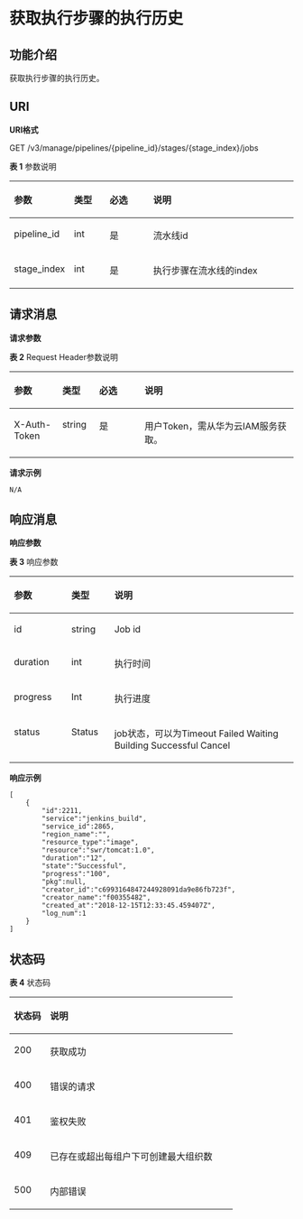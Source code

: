 # 获取执行步骤的执行历史<a name="swr_02_0091"></a>

## 功能介绍<a name="section93793167399"></a>

获取执行步骤的执行历史。

## URI<a name="section18379111618399"></a>

**URI格式**

GET /v3/manage/pipelines/\{pipeline\_id\}/stages/\{stage\_index\}/jobs

**表 1**  参数说明

<a name="table937921603911"></a>
<table><thead align="left"><tr id="row6521318153914"><th class="cellrowborder" valign="top" width="17%" id="mcps1.2.5.1.1"><p id="p7521418173917"><a name="p7521418173917"></a><a name="p7521418173917"></a>参数</p>
</th>
<th class="cellrowborder" valign="top" width="13%" id="mcps1.2.5.1.2"><p id="p10521518173912"><a name="p10521518173912"></a><a name="p10521518173912"></a>类型</p>
</th>
<th class="cellrowborder" valign="top" width="16%" id="mcps1.2.5.1.3"><p id="p952111817399"><a name="p952111817399"></a><a name="p952111817399"></a>必选</p>
</th>
<th class="cellrowborder" valign="top" width="54%" id="mcps1.2.5.1.4"><p id="p14521318153911"><a name="p14521318153911"></a><a name="p14521318153911"></a>说明</p>
</th>
</tr>
</thead>
<tbody><tr id="row75221803920"><td class="cellrowborder" valign="top" width="17%" headers="mcps1.2.5.1.1 "><p id="p1452171823916"><a name="p1452171823916"></a><a name="p1452171823916"></a>pipeline_id</p>
</td>
<td class="cellrowborder" valign="top" width="13%" headers="mcps1.2.5.1.2 "><p id="p5521118123911"><a name="p5521118123911"></a><a name="p5521118123911"></a>int</p>
</td>
<td class="cellrowborder" valign="top" width="16%" headers="mcps1.2.5.1.3 "><p id="p135215183393"><a name="p135215183393"></a><a name="p135215183393"></a>是</p>
</td>
<td class="cellrowborder" valign="top" width="54%" headers="mcps1.2.5.1.4 "><p id="p155221883920"><a name="p155221883920"></a><a name="p155221883920"></a>流水线id</p>
</td>
</tr>
<tr id="row19521418203913"><td class="cellrowborder" valign="top" width="17%" headers="mcps1.2.5.1.1 "><p id="p5521118143919"><a name="p5521118143919"></a><a name="p5521118143919"></a>stage_index</p>
</td>
<td class="cellrowborder" valign="top" width="13%" headers="mcps1.2.5.1.2 "><p id="p165261893913"><a name="p165261893913"></a><a name="p165261893913"></a>int</p>
</td>
<td class="cellrowborder" valign="top" width="16%" headers="mcps1.2.5.1.3 "><p id="p1952111823915"><a name="p1952111823915"></a><a name="p1952111823915"></a>是</p>
</td>
<td class="cellrowborder" valign="top" width="54%" headers="mcps1.2.5.1.4 "><p id="p18521418163916"><a name="p18521418163916"></a><a name="p18521418163916"></a>执行步骤在流水线的index</p>
</td>
</tr>
</tbody>
</table>

## 请求消息<a name="section12388201663917"></a>

**请求参数**

**表 2**  Request Header参数说明

<a name="table239051614393"></a>
<table><thead align="left"><tr id="row65351817392"><th class="cellrowborder" valign="top" width="17%" id="mcps1.2.5.1.1"><p id="p135316182391"><a name="p135316182391"></a><a name="p135316182391"></a>参数</p>
</th>
<th class="cellrowborder" valign="top" width="13%" id="mcps1.2.5.1.2"><p id="p1553171863914"><a name="p1553171863914"></a><a name="p1553171863914"></a>类型</p>
</th>
<th class="cellrowborder" valign="top" width="16%" id="mcps1.2.5.1.3"><p id="p1853191812392"><a name="p1853191812392"></a><a name="p1853191812392"></a>必选</p>
</th>
<th class="cellrowborder" valign="top" width="54%" id="mcps1.2.5.1.4"><p id="p1153218193916"><a name="p1153218193916"></a><a name="p1153218193916"></a>说明</p>
</th>
</tr>
</thead>
<tbody><tr id="row1053101811392"><td class="cellrowborder" valign="top" width="17%" headers="mcps1.2.5.1.1 "><p id="p153618143910"><a name="p153618143910"></a><a name="p153618143910"></a>X-Auth-Token</p>
</td>
<td class="cellrowborder" valign="top" width="13%" headers="mcps1.2.5.1.2 "><p id="p75311186392"><a name="p75311186392"></a><a name="p75311186392"></a>string</p>
</td>
<td class="cellrowborder" valign="top" width="16%" headers="mcps1.2.5.1.3 "><p id="p1953171803916"><a name="p1953171803916"></a><a name="p1953171803916"></a>是</p>
</td>
<td class="cellrowborder" valign="top" width="54%" headers="mcps1.2.5.1.4 "><p id="p353161817390"><a name="p353161817390"></a><a name="p353161817390"></a>用户Token，需从华为云IAM服务获取。</p>
</td>
</tr>
</tbody>
</table>

**请求示例**

```
N/A
```

## 响应消息<a name="section739612164391"></a>

**响应参数**

**表 3**  响应参数

<a name="table1339861643915"></a>
<table><thead align="left"><tr id="row9557188397"><th class="cellrowborder" valign="top" width="20.200000000000003%" id="mcps1.2.4.1.1"><p id="p1055101816396"><a name="p1055101816396"></a><a name="p1055101816396"></a>参数</p>
</th>
<th class="cellrowborder" valign="top" width="15.15%" id="mcps1.2.4.1.2"><p id="p8551618123920"><a name="p8551618123920"></a><a name="p8551618123920"></a>类型</p>
</th>
<th class="cellrowborder" valign="top" width="64.64999999999999%" id="mcps1.2.4.1.3"><p id="p0551218103915"><a name="p0551218103915"></a><a name="p0551218103915"></a>说明</p>
</th>
</tr>
</thead>
<tbody><tr id="row25581853911"><td class="cellrowborder" valign="top" width="20.200000000000003%" headers="mcps1.2.4.1.1 "><p id="p05511812391"><a name="p05511812391"></a><a name="p05511812391"></a>id</p>
</td>
<td class="cellrowborder" valign="top" width="15.15%" headers="mcps1.2.4.1.2 "><p id="p15558188396"><a name="p15558188396"></a><a name="p15558188396"></a>string</p>
</td>
<td class="cellrowborder" valign="top" width="64.64999999999999%" headers="mcps1.2.4.1.3 "><p id="p5554188399"><a name="p5554188399"></a><a name="p5554188399"></a>Job id</p>
</td>
</tr>
<tr id="row755718103919"><td class="cellrowborder" valign="top" width="20.200000000000003%" headers="mcps1.2.4.1.1 "><p id="p6551218103914"><a name="p6551218103914"></a><a name="p6551218103914"></a>duration</p>
</td>
<td class="cellrowborder" valign="top" width="15.15%" headers="mcps1.2.4.1.2 "><p id="p1457101803919"><a name="p1457101803919"></a><a name="p1457101803919"></a>int</p>
</td>
<td class="cellrowborder" valign="top" width="64.64999999999999%" headers="mcps1.2.4.1.3 "><p id="p145714187396"><a name="p145714187396"></a><a name="p145714187396"></a>执行时间</p>
</td>
</tr>
<tr id="row1757111812398"><td class="cellrowborder" valign="top" width="20.200000000000003%" headers="mcps1.2.4.1.1 "><p id="p195771863913"><a name="p195771863913"></a><a name="p195771863913"></a>progress</p>
</td>
<td class="cellrowborder" valign="top" width="15.15%" headers="mcps1.2.4.1.2 "><p id="p25741813916"><a name="p25741813916"></a><a name="p25741813916"></a>Int</p>
</td>
<td class="cellrowborder" valign="top" width="64.64999999999999%" headers="mcps1.2.4.1.3 "><p id="p16571118193916"><a name="p16571118193916"></a><a name="p16571118193916"></a>执行进度</p>
</td>
</tr>
<tr id="row15576182392"><td class="cellrowborder" valign="top" width="20.200000000000003%" headers="mcps1.2.4.1.1 "><p id="p185771843916"><a name="p185771843916"></a><a name="p185771843916"></a>status</p>
</td>
<td class="cellrowborder" valign="top" width="15.15%" headers="mcps1.2.4.1.2 "><p id="p25711811399"><a name="p25711811399"></a><a name="p25711811399"></a>Status</p>
</td>
<td class="cellrowborder" valign="top" width="64.64999999999999%" headers="mcps1.2.4.1.3 "><p id="p1571818183919"><a name="p1571818183919"></a><a name="p1571818183919"></a>job状态，可以为Timeout Failed Waiting Building Successful Cancel</p>
</td>
</tr>
</tbody>
</table>

**响应示例**

```
[
    {
        "id":2211,
        "service":"jenkins_build",
        "service_id":2865,
        "region_name":"",
        "resource_type":"image",
        "resource":"swr/tomcat:1.0",
        "duration":"12",
        "state":"Successful",
        "progress":"100",
        "pkg":null,
        "creator_id":"c6993164847244928091da9e86fb723f",
        "creator_name":"f00355482",
        "created_at":"2018-12-15T12:33:45.459407Z",
        "log_num":1
    }
]
```

## 状态码<a name="section11428101693916"></a>

**表 4**  状态码

<a name="table1042811169397"></a>
<table><thead align="left"><tr id="row10602184392"><th class="cellrowborder" valign="top" width="16.16%" id="mcps1.2.3.1.1"><p id="p11603188395"><a name="p11603188395"></a><a name="p11603188395"></a>状态码</p>
</th>
<th class="cellrowborder" valign="top" width="83.84%" id="mcps1.2.3.1.2"><p id="p1960018103914"><a name="p1960018103914"></a><a name="p1960018103914"></a>说明</p>
</th>
</tr>
</thead>
<tbody><tr id="row176010181391"><td class="cellrowborder" valign="top" width="16.16%" headers="mcps1.2.3.1.1 "><p id="p126011186398"><a name="p126011186398"></a><a name="p126011186398"></a>200</p>
</td>
<td class="cellrowborder" valign="top" width="83.84%" headers="mcps1.2.3.1.2 "><p id="p260161817396"><a name="p260161817396"></a><a name="p260161817396"></a>获取成功</p>
</td>
</tr>
<tr id="row26011819397"><td class="cellrowborder" valign="top" width="16.16%" headers="mcps1.2.3.1.1 "><p id="p1860131893918"><a name="p1860131893918"></a><a name="p1860131893918"></a>400</p>
</td>
<td class="cellrowborder" valign="top" width="83.84%" headers="mcps1.2.3.1.2 "><p id="p186013183399"><a name="p186013183399"></a><a name="p186013183399"></a>错误的请求</p>
</td>
</tr>
<tr id="row960111815398"><td class="cellrowborder" valign="top" width="16.16%" headers="mcps1.2.3.1.1 "><p id="p1060018143913"><a name="p1060018143913"></a><a name="p1060018143913"></a>401</p>
</td>
<td class="cellrowborder" valign="top" width="83.84%" headers="mcps1.2.3.1.2 "><p id="p06011833919"><a name="p06011833919"></a><a name="p06011833919"></a>鉴权失败</p>
</td>
</tr>
<tr id="row56091816399"><td class="cellrowborder" valign="top" width="16.16%" headers="mcps1.2.3.1.1 "><p id="p1962201811394"><a name="p1962201811394"></a><a name="p1962201811394"></a>409</p>
</td>
<td class="cellrowborder" valign="top" width="83.84%" headers="mcps1.2.3.1.2 "><p id="p1862018123917"><a name="p1862018123917"></a><a name="p1862018123917"></a>已存在或超出每组户下可创建最大组织数</p>
</td>
</tr>
<tr id="row1362318153911"><td class="cellrowborder" valign="top" width="16.16%" headers="mcps1.2.3.1.1 "><p id="p662171812391"><a name="p662171812391"></a><a name="p662171812391"></a>500</p>
</td>
<td class="cellrowborder" valign="top" width="83.84%" headers="mcps1.2.3.1.2 "><p id="p166291816394"><a name="p166291816394"></a><a name="p166291816394"></a>内部错误</p>
</td>
</tr>
</tbody>
</table>

